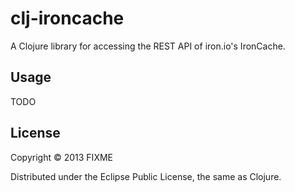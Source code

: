 # clj-ironcache

A Clojure library for accessing the REST API of iron.io's IronCache.

## Usage

TODO

## License

Copyright © 2013 FIXME

Distributed under the Eclipse Public License, the same as Clojure.
